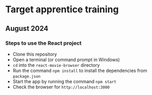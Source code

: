 # Target apprentice training

## August 2024

### Steps to use the React project

- Clone this repository
- Open a terminal (or command prompt in Windows)
- `cd` into the `react-movie-browser` directory
- Run the command `npm install` to install the dependencies from `package.json`
- Start the app by running the command `npm start`
- Check the browser for `http://localhost:3000`
